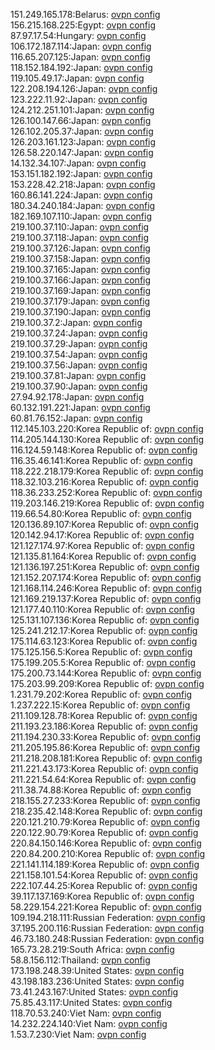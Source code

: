 151.249.165.178:Belarus: [ovpn config](vpn/151_249_165_178.ovpn)  
156.215.168.225:Egypt: [ovpn config](vpn/156_215_168_225.ovpn)  
87.97.17.54:Hungary: [ovpn config](vpn/87_97_17_54.ovpn)  
106.172.187.114:Japan: [ovpn config](vpn/106_172_187_114.ovpn)  
116.65.207.125:Japan: [ovpn config](vpn/116_65_207_125.ovpn)  
118.152.184.192:Japan: [ovpn config](vpn/118_152_184_192.ovpn)  
119.105.49.17:Japan: [ovpn config](vpn/119_105_49_17.ovpn)  
122.208.194.126:Japan: [ovpn config](vpn/122_208_194_126.ovpn)  
123.222.11.92:Japan: [ovpn config](vpn/123_222_11_92.ovpn)  
124.212.251.101:Japan: [ovpn config](vpn/124_212_251_101.ovpn)  
126.100.147.66:Japan: [ovpn config](vpn/126_100_147_66.ovpn)  
126.102.205.37:Japan: [ovpn config](vpn/126_102_205_37.ovpn)  
126.203.161.123:Japan: [ovpn config](vpn/126_203_161_123.ovpn)  
126.58.220.147:Japan: [ovpn config](vpn/126_58_220_147.ovpn)  
14.132.34.107:Japan: [ovpn config](vpn/14_132_34_107.ovpn)  
153.151.182.192:Japan: [ovpn config](vpn/153_151_182_192.ovpn)  
153.228.42.218:Japan: [ovpn config](vpn/153_228_42_218.ovpn)  
160.86.141.224:Japan: [ovpn config](vpn/160_86_141_224.ovpn)  
180.34.240.184:Japan: [ovpn config](vpn/180_34_240_184.ovpn)  
182.169.107.110:Japan: [ovpn config](vpn/182_169_107_110.ovpn)  
219.100.37.110:Japan: [ovpn config](vpn/219_100_37_110.ovpn)  
219.100.37.118:Japan: [ovpn config](vpn/219_100_37_118.ovpn)  
219.100.37.126:Japan: [ovpn config](vpn/219_100_37_126.ovpn)  
219.100.37.158:Japan: [ovpn config](vpn/219_100_37_158.ovpn)  
219.100.37.165:Japan: [ovpn config](vpn/219_100_37_165.ovpn)  
219.100.37.166:Japan: [ovpn config](vpn/219_100_37_166.ovpn)  
219.100.37.169:Japan: [ovpn config](vpn/219_100_37_169.ovpn)  
219.100.37.179:Japan: [ovpn config](vpn/219_100_37_179.ovpn)  
219.100.37.190:Japan: [ovpn config](vpn/219_100_37_190.ovpn)  
219.100.37.2:Japan: [ovpn config](vpn/219_100_37_2.ovpn)  
219.100.37.24:Japan: [ovpn config](vpn/219_100_37_24.ovpn)  
219.100.37.29:Japan: [ovpn config](vpn/219_100_37_29.ovpn)  
219.100.37.54:Japan: [ovpn config](vpn/219_100_37_54.ovpn)  
219.100.37.56:Japan: [ovpn config](vpn/219_100_37_56.ovpn)  
219.100.37.81:Japan: [ovpn config](vpn/219_100_37_81.ovpn)  
219.100.37.90:Japan: [ovpn config](vpn/219_100_37_90.ovpn)  
27.94.92.178:Japan: [ovpn config](vpn/27_94_92_178.ovpn)  
60.132.191.221:Japan: [ovpn config](vpn/60_132_191_221.ovpn)  
60.81.76.152:Japan: [ovpn config](vpn/60_81_76_152.ovpn)  
112.145.103.220:Korea Republic of: [ovpn config](vpn/112_145_103_220.ovpn)  
114.205.144.130:Korea Republic of: [ovpn config](vpn/114_205_144_130.ovpn)  
116.124.59.148:Korea Republic of: [ovpn config](vpn/116_124_59_148.ovpn)  
116.35.46.141:Korea Republic of: [ovpn config](vpn/116_35_46_141.ovpn)  
118.222.218.179:Korea Republic of: [ovpn config](vpn/118_222_218_179.ovpn)  
118.32.103.216:Korea Republic of: [ovpn config](vpn/118_32_103_216.ovpn)  
118.36.233.252:Korea Republic of: [ovpn config](vpn/118_36_233_252.ovpn)  
119.203.146.219:Korea Republic of: [ovpn config](vpn/119_203_146_219.ovpn)  
119.66.54.80:Korea Republic of: [ovpn config](vpn/119_66_54_80.ovpn)  
120.136.89.107:Korea Republic of: [ovpn config](vpn/120_136_89_107.ovpn)  
120.142.94.17:Korea Republic of: [ovpn config](vpn/120_142_94_17.ovpn)  
121.127.174.97:Korea Republic of: [ovpn config](vpn/121_127_174_97.ovpn)  
121.135.81.164:Korea Republic of: [ovpn config](vpn/121_135_81_164.ovpn)  
121.136.197.251:Korea Republic of: [ovpn config](vpn/121_136_197_251.ovpn)  
121.152.207.174:Korea Republic of: [ovpn config](vpn/121_152_207_174.ovpn)  
121.168.114.246:Korea Republic of: [ovpn config](vpn/121_168_114_246.ovpn)  
121.169.219.137:Korea Republic of: [ovpn config](vpn/121_169_219_137.ovpn)  
121.177.40.110:Korea Republic of: [ovpn config](vpn/121_177_40_110.ovpn)  
125.131.107.136:Korea Republic of: [ovpn config](vpn/125_131_107_136.ovpn)  
125.241.212.17:Korea Republic of: [ovpn config](vpn/125_241_212_17.ovpn)  
175.114.63.123:Korea Republic of: [ovpn config](vpn/175_114_63_123.ovpn)  
175.125.156.5:Korea Republic of: [ovpn config](vpn/175_125_156_5.ovpn)  
175.199.205.5:Korea Republic of: [ovpn config](vpn/175_199_205_5.ovpn)  
175.200.73.144:Korea Republic of: [ovpn config](vpn/175_200_73_144.ovpn)  
175.203.99.209:Korea Republic of: [ovpn config](vpn/175_203_99_209.ovpn)  
1.231.79.202:Korea Republic of: [ovpn config](vpn/1_231_79_202.ovpn)  
1.237.222.15:Korea Republic of: [ovpn config](vpn/1_237_222_15.ovpn)  
211.109.128.78:Korea Republic of: [ovpn config](vpn/211_109_128_78.ovpn)  
211.193.23.186:Korea Republic of: [ovpn config](vpn/211_193_23_186.ovpn)  
211.194.230.33:Korea Republic of: [ovpn config](vpn/211_194_230_33.ovpn)  
211.205.195.86:Korea Republic of: [ovpn config](vpn/211_205_195_86.ovpn)  
211.218.208.181:Korea Republic of: [ovpn config](vpn/211_218_208_181.ovpn)  
211.221.43.173:Korea Republic of: [ovpn config](vpn/211_221_43_173.ovpn)  
211.221.54.64:Korea Republic of: [ovpn config](vpn/211_221_54_64.ovpn)  
211.38.74.88:Korea Republic of: [ovpn config](vpn/211_38_74_88.ovpn)  
218.155.27.233:Korea Republic of: [ovpn config](vpn/218_155_27_233.ovpn)  
218.235.42.148:Korea Republic of: [ovpn config](vpn/218_235_42_148.ovpn)  
220.121.210.79:Korea Republic of: [ovpn config](vpn/220_121_210_79.ovpn)  
220.122.90.79:Korea Republic of: [ovpn config](vpn/220_122_90_79.ovpn)  
220.84.150.146:Korea Republic of: [ovpn config](vpn/220_84_150_146.ovpn)  
220.84.200.210:Korea Republic of: [ovpn config](vpn/220_84_200_210.ovpn)  
221.141.114.189:Korea Republic of: [ovpn config](vpn/221_141_114_189.ovpn)  
221.158.101.54:Korea Republic of: [ovpn config](vpn/221_158_101_54.ovpn)  
222.107.44.25:Korea Republic of: [ovpn config](vpn/222_107_44_25.ovpn)  
39.117.137.169:Korea Republic of: [ovpn config](vpn/39_117_137_169.ovpn)  
58.229.154.221:Korea Republic of: [ovpn config](vpn/58_229_154_221.ovpn)  
109.194.218.111:Russian Federation: [ovpn config](vpn/109_194_218_111.ovpn)  
37.195.200.116:Russian Federation: [ovpn config](vpn/37_195_200_116.ovpn)  
46.73.180.248:Russian Federation: [ovpn config](vpn/46_73_180_248.ovpn)  
165.73.28.219:South Africa: [ovpn config](vpn/165_73_28_219.ovpn)  
58.8.156.112:Thailand: [ovpn config](vpn/58_8_156_112.ovpn)  
173.198.248.39:United States: [ovpn config](vpn/173_198_248_39.ovpn)  
43.198.183.236:United States: [ovpn config](vpn/43_198_183_236.ovpn)  
73.41.243.167:United States: [ovpn config](vpn/73_41_243_167.ovpn)  
75.85.43.117:United States: [ovpn config](vpn/75_85_43_117.ovpn)  
118.70.53.240:Viet Nam: [ovpn config](vpn/118_70_53_240.ovpn)  
14.232.224.140:Viet Nam: [ovpn config](vpn/14_232_224_140.ovpn)  
1.53.7.230:Viet Nam: [ovpn config](vpn/1_53_7_230.ovpn)  
